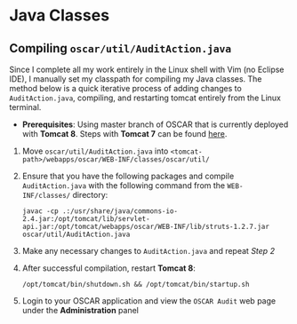 # Java Classes
## Compiling `oscar/util/AuditAction.java`
Since I complete all my work entirely in the Linux shell with Vim (no Eclipse IDE), I manually set my classpath for compiling my Java classes. The method below is a quick iterative process of adding changes to ```AuditAction.java```, compiling, and restarting tomcat entirely from the Linux terminal.
+ **Prerequisites**: Using master branch of OSCAR that is currently deployed with **Tomcat 8**. Steps with **Tomcat 7** can be found [here](https://github.com/williamgrosset/OSCAR-ConCert/tree/master/ConCert/src/main/audit/java).
1. Move ```oscar/util/AuditAction.java``` into ```<tomcat-path>/webapps/oscar/WEB-INF/classes/oscar/util/```
2. Ensure that you have the following packages and compile ```AuditAction.java``` with the following command from the ```WEB-INF/classes/``` directory:  
    
    ```javac -cp .:/usr/share/java/commons-io-2.4.jar:/opt/tomcat/lib/servlet-api.jar:/opt/tomcat/webapps/oscar/WEB-INF/lib/struts-1.2.7.jar oscar/util/AuditAction.java```
3. Make any necessary changes to ```AuditAction.java``` and repeat *Step 2*
4. After successful compilation, restart **Tomcat 8**: 

    ```/opt/tomcat/bin/shutdown.sh && /opt/tomcat/bin/startup.sh```
5. Login to your OSCAR application and view the ```OSCAR Audit``` web page under the **Administration** panel
